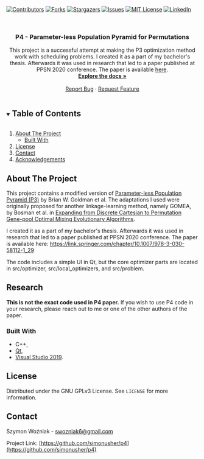 
[![Contributors][contributors-shield]][contributors-url]
[![Forks][forks-shield]][forks-url]
[![Stargazers][stars-shield]][stars-url]
[![Issues][issues-shield]][issues-url]
[![MIT License][license-shield]][license-url]
[![LinkedIn][linkedin-shield]][linkedin-url]



<!-- PROJECT LOGO -->
<br />
<p align="center">
  <!-- <a href="https://github.com/simonusher/p4">
    <img src="images/logo.png" alt="Logo" width="80" height="80">
  </a> -->

  <h3 align="center">P4 - Parameter-less Population Pyramid for Permutations</h3>

  <p align="center">
    This project is a successful attempt at making the P3 optimization method work with scheduling problems. I created it as a part of my bachelor's thesis. Afterwards it was used in research that led to a paper published at PPSN 2020 conference. The paper is available <a href="https://link.springer.com/chapter/10.1007/978-3-030-58112-1_29">here</a>.
    <br />
    <a href="https://github.com/simonusher/p4"><strong>Explore the docs »</strong></a>
    <br />
    <br />
    <a href="https://github.com/simonusher/p4/issues">Report Bug</a>
    ·
    <a href="https://github.com/simonusher/p4/issues">Request Feature</a>
  </p>
</p>



<!-- TABLE OF CONTENTS -->
<details open="open">
  <summary><h2 style="display: inline-block">Table of Contents</h2></summary>
  <ol>
    <li>
      <a href="#about-the-project">About The Project</a>
      <ul>
        <li><a href="#built-with">Built With</a></li>
      </ul>
    </li>
    <li><a href="#license">License</a></li>
    <li><a href="#contact">Contact</a></li>
    <li><a href="#acknowledgements">Acknowledgements</a></li>
  </ol>
</details>



<!-- ABOUT THE PROJECT -->
## About The Project

This project contains a modified version of [Parameter-less Population Pyramid (P3)](https://dl.acm.org/doi/10.1145/2576768.2598350) by Brian W. Goldman et al. The adaptations I used were originally proposed for another linkage-learning method, namely GOMEA, by Bosman et al. in [Expanding from Discrete Cartesian to Permutation Gene-pool Optimal Mixing Evolutionary Algorithms](https://dl.acm.org/doi/10.1145/2908812.2908917).

I created it as a part of my bachelor's thesis. Afterwards it was used in research that led to a paper published at PPSN 2020 conference. The paper is available here: https://link.springer.com/chapter/10.1007/978-3-030-58112-1_29

The code includes a simple UI in Qt, but the core optimizer parts are located in src/optimizer, src/local_optimizers, and src/problem.

## Research
**This is not the exact code used in P4 paper.** If you wish to use P4 code in your research, please reach out to me or one of the other authors of the paper.

### Built With

* C++,
* [Qt](https://www.qt.io/),
* [Visual Studio 2019](https://visualstudio.microsoft.com/pl/).


<!-- LICENSE -->
## License

Distributed under the GNU GPLv3 License. See `LICENSE` for more information.



<!-- CONTACT -->
## Contact

Szymon Woźniak - swozniak6@gmail.com

Project Link: [https://github.com/simonusher/p4](https://github.com/simonusher/p4)





<!-- MARKDOWN LINKS & IMAGES -->
<!-- https://www.markdownguide.org/basic-syntax/#reference-style-links -->
[contributors-shield]: https://img.shields.io/github/contributors/simonusher/repo.svg?style=for-the-badge
[contributors-url]: https://github.com/simonusher/p4/graphs/contributors
[forks-shield]: https://img.shields.io/github/forks/simonusher/p4.svg?style=for-the-badge
[forks-url]: https://github.com/simonusher/p4/network/members
[stars-shield]: https://img.shields.io/github/stars/simonusher/p4.svg?style=for-the-badge
[stars-url]: https://github.com/simonusher/p4/stargazers
[issues-shield]: https://img.shields.io/github/issues/simonusher/p4.svg?style=for-the-badge
[issues-url]: https://github.com/simonusher/p4/issues
[license-shield]: https://img.shields.io/github/license/simonusher/p4.svg?style=for-the-badge
[license-url]: https://github.com/simonusher/p4/blob/master/LICENSE.txt
[linkedin-shield]: https://img.shields.io/badge/-LinkedIn-black.svg?style=for-the-badge&logo=linkedin&colorB=555
[linkedin-url]: https://www.linkedin.com/in/szymon-wo%C5%BAniak-00505318a/
[p4-paper]: https://link.springer.com/chapter/10.1007/978-3-030-58112-1_29
